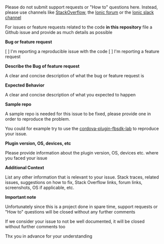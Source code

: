 Please do not submit support requests or "How to" questions here. Instead, please use channels like [StackOverflow](http://stackoverflow.com/), the [Ionic forum](https://forum.ionicframework.com) or the [Ionic slack channel](http://ionicworldwide.herokuapp.com)

For issues or feature requests related to the code **in this repository** file a Github issue and provide as much details as possible

**Bug or feature request**

[ ] I'm reporting a reproducible issue with the code
[ ] I'm reporting a feature request

**Describe the Bug of feature request**

A clear and concise description of what the bug or feature request is

**Expected Behavior**

A clear and concise description of what you expected to happen

**Sample repo**

A sample repo is needed for this issue to be fixed, please provide one in order to reproduce the problem.

You could for example try to use the [cordova-plugin-fbsdk-lab](https://github.com/MaximBelov/cordova-plugin-fbsdk-lab) to reproduce your issue.

**Plugin version, OS, devices, etc**

Please provide information about the plugin version, OS, devices etc. where you faced your issue

**Additional Context**

List any other information that is relevant to your issue. Stack traces, related issues, suggestions on how to fix, Stack Overflow links, forum links, screenshots, OS if applicable, etc.

**Important note**

Unfortunately since this is a project done in spare time, support requests or "How to" questions will be closed without any further comments

If we consider your issue to not be well documented, it will be closed without further comments too

Thx you in advance for your understanding
